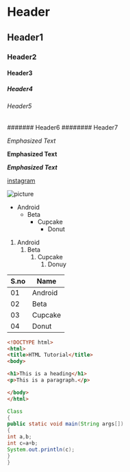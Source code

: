 # Header
## Header1
### Header2
#### Header3
##### Header4
###### Header5
####### Header6
######## Header7

*Emphasized Text*

**Emphasized Text**

***Emphasized Text***

[instagram](www.instagram.com)

![picture](https://cdn.pixabay.com/photo/2014/02/27/16/10/tree-276014__340.jpg)

* Android
  * Beta
    * Cupcake  
      * Donut 
      
1. Android
   1. Beta
      1. Cupcake
         1. Donuy  
         
       
 S.no | Name
 -----|-----
 01   | Android
 02   | Beta
 03   | Cupcake
 04|Donut
 
 ```html
 <!DOCTYPE html>
<html>
<title>HTML Tutorial</title>
<body>

<h1>This is a heading</h1>
<p>This is a paragraph.</p>

</body>
</html>
```

```java
Class
{
public static void main(String args[])
{
int a,b;
int c=a+b;
System.out.println(c);
}
}
```
